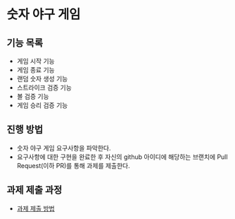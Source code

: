 # 숫자 야구 게임

## 기능 목록
* 게임 시작 기능
* 게임 종료 기능
* 랜덤 숫자 생성 기능
* 스트라이크 검증 기능
* 볼 검증 기능
* 게임 승리 검증 기능

## 진행 방법
* 숫자 야구 게임 요구사항을 파악한다.
* 요구사항에 대한 구현을 완료한 후 자신의 github 아이디에 해당하는 브랜치에 Pull Request(이하 PR)를 통해 과제를 제출한다.

## 과제 제출 과정
* [과제 제출 방법](https://github.com/next-step/nextstep-docs/tree/master/precourse)
